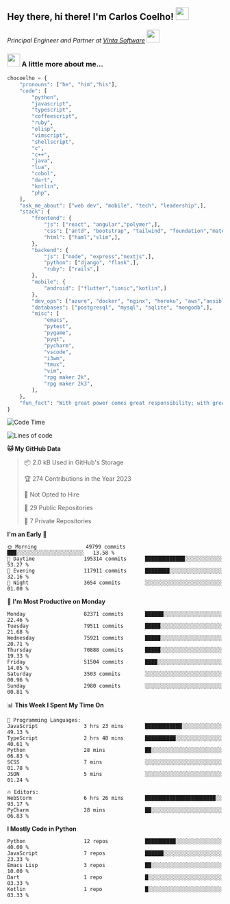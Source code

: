 <h2>Hey there, hi there! I'm Carlos Coelho! <img src="https://emoji.gg/assets/emoji/6680_this_is_fine.png" width="30"></h2>
<p><em>Principal Engineer and Partner at <a href="http://www.vintasoftware.com">Vinta Software</a> <img src="https://emojis.slackmojis.com/emojis/images/1613461409/13263/bongocat_code.gif?1613461409" width="30"> 
</em></p>

### <img src="https://emojis.slackmojis.com/emojis/images/1597320283/10003/catjam.gif?1597320283" width="30"> A little more about me...  

```python
chocoelho = {
    "pronouns": ["he", "him","his"],
    "code": [
        "python",
        "javascript",
        "typescript",
        "coffeescript",
        "ruby",
        "elisp",
        "vimscript",
        "shellscript",
        "c",
        "c++",
        "java",
        "lua",
        "cobol",
        "dart",
        "kotlin",
        "php",
    ],
    "ask_me_about": ["web dev", "mobile", "tech", "leadership",],
    "stack": {
        "frontend": {
            "js": ["react", "angular","polymer",],
            "css": ["antd", "bootstrap", "tailwind", "foundation","material","sass","less",],
            "html": ["haml","slim",],
        },
        "backend": {
            "js": ["node", "express","nextjs",],
            "python": ["django", "flask",],
            "ruby": ["rails",]
        },
        "mobile": {
            "android": ["flutter","ionic","kotlin",]
        },
        "dev_ops": ["azure", "docker", "nginx", "heroku", "aws","ansible",],
        "databases": ["postgresql", "mysql", "sqlite", "mongodb",],
        "misc": [
            "emacs",
            "pytest",
            "pygame",
            "pyqt",
            "pycharm",
            "vscode",
            "i3wm",
            "tmux",
            "vim",
            "rpg maker 2k",
            "rpg maker 2k3",
        ],
    },
    "fun_fact": "With great power comes great responsibility; with great responsibility can come extreme stress"
}
```

<!--START_SECTION:waka-->
![Code Time](http://img.shields.io/badge/Code%20Time-1%2C793%20hrs%2036%20mins-blue)

![Lines of code](https://img.shields.io/badge/From%20Hello%20World%20I%27ve%20Written-945.8%20million%20lines%20of%20code-blue)

**🐱 My GitHub Data** 

> 📦 2.0 kB Used in GitHub's Storage 
 > 
> 🏆 274 Contributions in the Year 2023
 > 
> 🚫 Not Opted to Hire
 > 
> 📜 29 Public Repositories 
 > 
> 🔑 7 Private Repositories 
 > 
**I'm an Early 🐤** 

```text
🌞 Morning                49799 commits       ███░░░░░░░░░░░░░░░░░░░░░░   13.58 % 
🌆 Daytime                195314 commits      █████████████░░░░░░░░░░░░   53.27 % 
🌃 Evening                117911 commits      ████████░░░░░░░░░░░░░░░░░   32.16 % 
🌙 Night                  3654 commits        ░░░░░░░░░░░░░░░░░░░░░░░░░   01.00 % 
```
📅 **I'm Most Productive on Monday** 

```text
Monday                   82371 commits       ██████░░░░░░░░░░░░░░░░░░░   22.46 % 
Tuesday                  79511 commits       █████░░░░░░░░░░░░░░░░░░░░   21.68 % 
Wednesday                75921 commits       █████░░░░░░░░░░░░░░░░░░░░   20.71 % 
Thursday                 70888 commits       █████░░░░░░░░░░░░░░░░░░░░   19.33 % 
Friday                   51504 commits       ████░░░░░░░░░░░░░░░░░░░░░   14.05 % 
Saturday                 3503 commits        ░░░░░░░░░░░░░░░░░░░░░░░░░   00.96 % 
Sunday                   2980 commits        ░░░░░░░░░░░░░░░░░░░░░░░░░   00.81 % 
```


📊 **This Week I Spent My Time On** 

```text
💬 Programming Languages: 
JavaScript               3 hrs 23 mins       ████████████░░░░░░░░░░░░░   49.13 % 
TypeScript               2 hrs 48 mins       ██████████░░░░░░░░░░░░░░░   40.61 % 
Python                   28 mins             ██░░░░░░░░░░░░░░░░░░░░░░░   06.83 % 
SCSS                     7 mins              ░░░░░░░░░░░░░░░░░░░░░░░░░   01.78 % 
JSON                     5 mins              ░░░░░░░░░░░░░░░░░░░░░░░░░   01.24 % 

🔥 Editors: 
WebStorm                 6 hrs 26 mins       ███████████████████████░░   93.17 % 
PyCharm                  28 mins             ██░░░░░░░░░░░░░░░░░░░░░░░   06.83 % 
```

**I Mostly Code in Python** 

```text
Python                   12 repos            ██████████░░░░░░░░░░░░░░░   40.00 % 
JavaScript               7 repos             ██████░░░░░░░░░░░░░░░░░░░   23.33 % 
Emacs Lisp               3 repos             ██░░░░░░░░░░░░░░░░░░░░░░░   10.00 % 
Dart                     1 repo              █░░░░░░░░░░░░░░░░░░░░░░░░   03.33 % 
Kotlin                   1 repo              █░░░░░░░░░░░░░░░░░░░░░░░░   03.33 % 
```




<!--END_SECTION:waka-->
